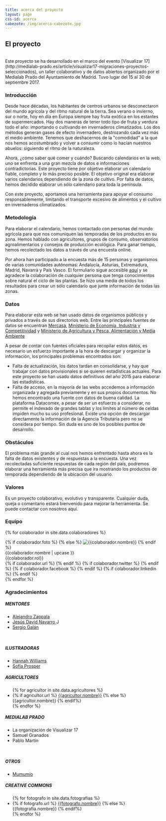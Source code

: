 ```yaml
---
title: acerca del proyecto
layout: page
css-id: acerca
cabezote: /img/acerca-cabezote.jpg
---
```


## El proyecto
<br>
Este proyecto se ha desarrollado en el marco del evento [Visualizar 17](http://medialab-prado.es/article/visualizar17-migraciones-proyectos-seleccionados), un taller colaborativo y de datos abiertos organizado por el Medialab Prado del Ayuntamiento de Madrid. Tuvo lugar del 15 al 30 de septiembre 2017.

### Introducción
Desde hace décadas, los habitantes de centros urbanos se desconectaron del mundo agrícola y del ritmo natural de la tierra. Sea verano o invierno, sur o norte, hoy en día en Europa siempre hay fruta exótica en los estantes de supermercados. Hay dos maneras de tener todo tipo de fruta y verdura todo el año: importando o cultivando en invernaderos climatizados. Los dos métodos generan gases de efecto invernadero, destrozando cada vez más el medio ambiente. Tenemos que deshacernos de la "comodidad" a la que nos hemos acostumbrado y volver a consumir como lo hacían nuestros abuelos: siguiendo el ritmo de la naturaleza.

Ahora, ¿cómo saber qué comer y cuándo? Buscando calendarios en la web, uno se enfrenta a una gran mezcla de datos e informaciones contradictorias. Este proyecto tiene por objetivo elaborar un calendario fiable, completo y lo más preciso posible. El objetivo original era elaborar varios calendarios dependiendo de la zona de cultivo. Por falta de datos, hemos decidido elaborar un sólo calendario para toda la península.

Con este proyecto, aportamos una herramienta para apoyar el consumo responsablemente, limitando el transporte excesivo de alimentos y el cultivo en invernaderos climatizados.


### Metodología
Para elaborar el calendario, hemos contactado con personas del mundo agrícola para que nos comuniquen las temporadas de los productos en su zona. Hemos hablado con agricultores, grupos de consumo, observatorios agroalimentarios y consejos de producción ecológica. Para ganar tiempo, hemos recolectado los datos a través de una encuesta online.

Por ahora han participado a la encuesta más de 15 personas y organismos de varias comunidades autónomas: Andalucía, Asturias, Extremadura, Madrid, Navarra y País Vasco. El formuliario sigue accesible [aquí](https://goo.gl/forms/TQiNrQp6pvbUiLWI2) y se agradece la colaboración de cualquier persona que tenga conocimientos sobre natural el ciclo de las plantas. Se hizo una media de todos los resultados para crear un sólo calendario que junte información de todas las zonas.

### Datos
Para elaborar esta web se han usado datos de organismos públicos y privados a través de sus directorios web. Entre las principales fuentes de datos se encuentran [Mercasa](http://mercasa.es/), [Ministerio de Economía, Industria y Competitividad](http://datacomex.comercio.es/principal_comex_es.aspx) y [Ministerio de Agricultura y Pesca, Alimentación y Media Ambiente](http://www.mapama.gob.es/es/)

A pesar de contar con fuentes oficiales para recopilar estos datos, es necesario un esfuerzo importante a la hora de descargar y organizar la información, los principales problemas encontrados son:
*	Falta de actualización, los datos tardan en consolidarse, y hay que trabajar con datos provisionales si se quieren estadísticas actuales. Para este proyecto se han usado datos definitivos del año 2015 para elaborar las estadísticas.
*	Falta de acceso, en la mayoría de las webs accedemos a información organizada y agregada previamente y en sus propios documentos. No hemos encontrado una fuente con datos de buena calidad. La plataforma Datacomex, a pesar de ser un esfuerzo a considerar, no permite el indexado de grandes tablas y los límites al número de celdas impiden mucho su uso profesional. Existe una opción de descargar directamente la información de la Agencia Tributaria pero no se considera por tiempo. Sin duda es uno de los posibles puntos de desarrollo.



### Obstáculos
El problema más grande al cual nos hemos enfrentado hasta ahora es la falta de datos existentes y de respuestas a la encuesta. Una vez recolectadas suficiente respuestas de cada región del país, podremos elaborar una herramienta más precisa que ira mostrando los productos de temporada dependiendo de la ubicación del usuario.

### Valores
Es un proyecto colaborativo, evolutivo y transparente. Cualquier duda, queja o comentario estará bienvenido para mejorar la herramienta. Se puede contactar con nosotros aquí.

### Equipo
<div class="row">

{% for colaborador in site.data.colaboradores %}
  <div class="col-sm-4 col-xs-6 colaborador" >
    {% if colaborador.foto %}
    {% else %}
      <img class="img-responsive " src="https://robohash.org/{{colaborador.nombre | url_encode}}" alt="{{colaborador.nombre}}" title="{{colaborador.nombre}}">
    {% endif %}
    <div class="pull-left">
    {{colaborador.nombre | upcase }}<br>
    {{colaborador.rol}}<br>
    </div>
    <div class="pull-right">
    {% if colaborador.url %}
      <a href="{{colaborador.url}}" target="_blank"><i class="fa fa-home"></i></a>
    {% endif %}
    {% if colaborador.twitter %}
      <a href="https://twitter.com/{{colaborador.twitter}}" target="_blank"><i class="fa fa-twitter"></i></a>
    {% endif %}
    {% if colaborador.facebook %}
      <a href="{{colaborador.facebook}}" target="_blank"><i class="fa fa-facebook"></i></a>
    {% endif %}
    {% if colaborador.linkedin %}
      <a href="{{colaborador.linkedin}}" target="_blank"><i class="fa fa-linkedin"></i></a>
    {% endif %}
    </div>
  </div>
{% endfor %}
</div>

### Agradecimientos
<div class="row">
  <div class="col-sm-4 col-xs-12" >
  <h5>MENTORES</h5>
  <ul>
    <li> <a href="https://twitter.com/alayzappala" target="_blank"> Alejandro Zappala </a> </li>
    <li> <a href="https://twitter.com/jesusda" target="_blank"> Jesús David Navarro </a> J</li>
    <li> <a href="https://twitter.com/sergioeclectico" target="_blank"> Sergio Galán </a> </li>
  </ul>
  <br>
  <h5>ILUSTRADORAS</h5>
  <ul>
    <li> <a href="https://twitter.com/LittleMsNimbus" target="_blank"> Hannah Williams </a> </li>
    <li> <a href="https://twitter.com/sofipros" target="_blank"> Sofía Prosper </a> </li>
  </ul>

  </div>
  <div class="col-sm-4 col-xs-12" >
  <h5>AGRICULTORES</h5>
  <ul>
    {% for agricultor in site.data.agricultores %}
    <li>
      {% if agricultor.url %}
        <a href="{{agricultor.url}}">{{agricultor.nombre}}</a>
      {% else %}
        {{agricultor.nombre}}
      {% endif%}
    </li>
    {% endfor %}
  </ul>
  </div>
  <div class="col-sm-4 col-xs-12" >
  <h5>MEDIALAB PRADO</h5>
  <ul>
    <li>La organización de Visualizar 17</li>
    <li>Samuel Granados</li>
    <li>Pablo Martín</li>
  </ul>
  <br>
  <h5>OTROS</h5>
  <ul>
    <li> <a href="http://www.mumumio.com/" target="_blank"> Mumumío </a> </li>
  </ul>
  </div>
</div>


<div class="col-sm-4 col-xs-12" >
<h5>CREATIVE COMMONS</h5>
<ul>
  {% for fotografo in site.data.fotografias %}
  <li>
    {% if fotografo.url %}
      <a href="{{fotografo.url}}">{{fotografo.nombre}}</a>
    {% else %}
      {{fotografia.nombre}}
    {% endif%}
  </li>
  {% endfor %}
</ul>
</div>
